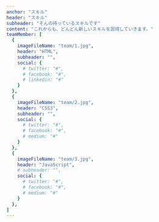 ```yaml
---
anchor: "スキル"
header: "スキル"
subheader: "そんの持っているスキルです"
content: "これからも、どんどん新しいスキルを習得していきます。"
teamMember: [
  {
    imageFileName: "team/1.jpg",
    header: "HTML",
    subheader: "",
    social: {
      # twitter: "#",
      # facebook: "#",
      # linkedin: "#"
    }
  },
  {
    imageFileName: "team/2.jpg",
    header: "CSS3",
    subheader: "",
    social: {
      # twitter: "#",
      # facebook: "#",
      # medium: "#"
    }
  },
  {
    imageFileName: "team/3.jpg",
    header: "JavaScript",
    # subheader: "",
    social: {
      # twitter: "#",
      # facebook: "#",
      # medium: "#"
    }
  },
]
---
```

